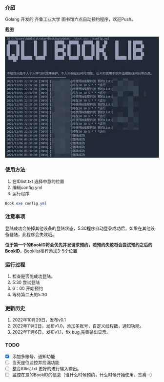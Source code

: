 ### 介绍

Golang 开发的 齐鲁工业大学 图书馆六点自动预约程序，欢迎Push。

**截图**

![](img/01.png)

### 使用方法

1. 在IDlist.txt 选择中意的位置
2. 编辑config.yml
3. 运行程序


```powershell
Book.exe config.yml
```

### 注意事项

登陆成功会挤掉其他设备的登陆状态，5.30程序自动登录成功后，如果在其他设备登陆，此程序会失效哦。

**位于第一个的BookID将会优先并发请求预约，若预约失败将会尝试预约之后的BookID**，Booklist推荐添加3-5个位置

### 运行过程

1. 检查是否能成功登陆。
2. 5:30 尝试登陆
3. 6：00 开始预约
4. 等待第二天的5:30

### 更新历史
1. 2022年10月29日，发布v0.1
2. 2022年11月2日，发布v1.0，添加多账号，自定义线程数，通知功能。
3. 2022年11月6日，发布v1.1，fix bug,完善输出显示。
### TODO

- [x] 添加多账号、通知功能
- [ ] 当天座位监控并捡漏功能
- [ ] 整合IDlist.txt 更好的进行输入输出。
- [ ] 监控在意的BookID的信息（谁什么时候预约，什么时候开始使用、签离···）